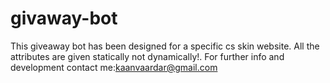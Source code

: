 # givaway-bot

This giveaway bot has been designed for a specific cs skin website. All the attributes are given statically not dynamically!. 
For further info and development contact me:kaanvaardar@gmail.com 
